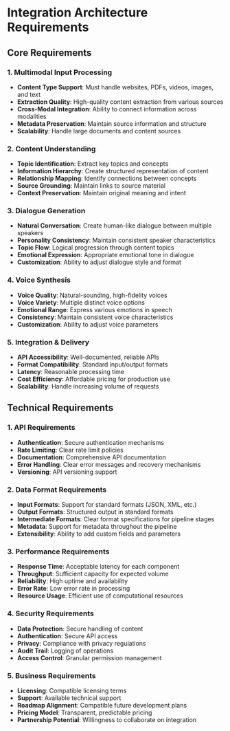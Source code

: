 # Integration Architecture Requirements

## Core Requirements

### 1. Multimodal Input Processing
- **Content Type Support**: Must handle websites, PDFs, videos, images, and text
- **Extraction Quality**: High-quality content extraction from various sources
- **Cross-Modal Integration**: Ability to connect information across modalities
- **Metadata Preservation**: Maintain source information and structure
- **Scalability**: Handle large documents and content sources

### 2. Content Understanding
- **Topic Identification**: Extract key topics and concepts
- **Information Hierarchy**: Create structured representation of content
- **Relationship Mapping**: Identify connections between concepts
- **Source Grounding**: Maintain links to source material
- **Context Preservation**: Maintain original meaning and intent

### 3. Dialogue Generation
- **Natural Conversation**: Create human-like dialogue between multiple speakers
- **Personality Consistency**: Maintain consistent speaker characteristics
- **Topic Flow**: Logical progression through content topics
- **Emotional Expression**: Appropriate emotional tone in dialogue
- **Customization**: Ability to adjust dialogue style and format

### 4. Voice Synthesis
- **Voice Quality**: Natural-sounding, high-fidelity voices
- **Voice Variety**: Multiple distinct voice options
- **Emotional Range**: Express various emotions in speech
- **Consistency**: Maintain consistent voice characteristics
- **Customization**: Ability to adjust voice parameters

### 5. Integration & Delivery
- **API Accessibility**: Well-documented, reliable APIs
- **Format Compatibility**: Standard input/output formats
- **Latency**: Reasonable processing time
- **Cost Efficiency**: Affordable pricing for production use
- **Scalability**: Handle increasing volume of requests

## Technical Requirements

### 1. API Requirements
- **Authentication**: Secure authentication mechanisms
- **Rate Limiting**: Clear rate limit policies
- **Documentation**: Comprehensive API documentation
- **Error Handling**: Clear error messages and recovery mechanisms
- **Versioning**: API versioning support

### 2. Data Format Requirements
- **Input Formats**: Support for standard formats (JSON, XML, etc.)
- **Output Formats**: Structured output in standard formats
- **Intermediate Formats**: Clear format specifications for pipeline stages
- **Metadata**: Support for metadata throughout the pipeline
- **Extensibility**: Ability to add custom fields and parameters

### 3. Performance Requirements
- **Response Time**: Acceptable latency for each component
- **Throughput**: Sufficient capacity for expected volume
- **Reliability**: High uptime and availability
- **Error Rate**: Low error rate in processing
- **Resource Usage**: Efficient use of computational resources

### 4. Security Requirements
- **Data Protection**: Secure handling of content
- **Authentication**: Secure API access
- **Privacy**: Compliance with privacy regulations
- **Audit Trail**: Logging of operations
- **Access Control**: Granular permission management

### 5. Business Requirements
- **Licensing**: Compatible licensing terms
- **Support**: Available technical support
- **Roadmap Alignment**: Compatible future development plans
- **Pricing Model**: Transparent, predictable pricing
- **Partnership Potential**: Willingness to collaborate on integration
